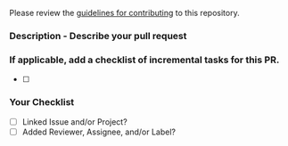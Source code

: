 Please review the [guidelines for contributing](../docs/contributing.rst) to this repository.
### Description - Describe your pull request


### If applicable, add a checklist of incremental tasks for this PR.
- [ ] 


### Your Checklist
- [ ] Linked Issue and/or Project?
- [ ] Added Reviewer, Assignee, and/or Label?
